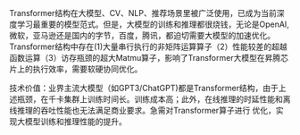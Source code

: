 Transformer结构在大模型、CV、NLP、推荐场景里被广泛使用，已成为当前深度学习最重要的模型范式。但是，大模型的训练和推理都很烧钱，无论是OpenAI,微软，亚马逊还是国内的字节，百度，腾讯，都迫切需要大模型的加速优化。
Transformer结构中存在(1)大量串行执行的非矩阵运算算子（2）性能较差的超越函数运算（3）访存瓶颈的超大Matmu算子，影响了Transformer大模型在昇腾芯片上的执行效率，需要软硬协同优化。

技术价值：业界主流大模型（如GPT3/ChatGPT)都是Transformer结构，由于上述瓶颈，在千卡集群上训练时间长。训练成本高；此外，在线推理的时延性能和离线推理的吞吐性能也无法满足商业要求。急需对Transformer算子进行
优化，实现大模型训练和推理性能的提升。
